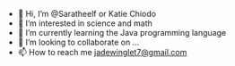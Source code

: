 - 👋 Hi, I’m @Saratheelf or Katie Chiodo
- 👀 I’m interested in science and math
- 🌱 I’m currently learning the Java programming language
- 💞️ I’m looking to collaborate on ...
- 📫 How to reach me jadewinglet7@gmail.com

<!---
Saratheelf/Saratheelf is a ✨ special ✨ repository because its `README.md` (this file) appears on your GitHub profile.
You can click the Preview link to take a look at your changes.
--->
